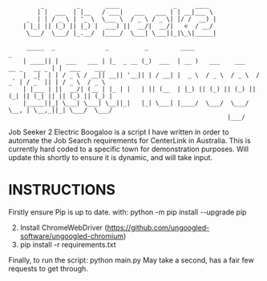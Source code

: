              _         _       ____               _     ____
            | |  ___  | |__   / ___|   ___   ___ | | __|___ \
         _  | | / _ \ | '_ \  \___ \  / _ \ / _ \| |/ /  __) |
        | |_| || (_) || |_) |  ___) ||  __/|  __/|   <  / __/
         \___/  \___/ |_.__/  |____/  \___| \___||_|\_\|_____|

         _____  _              _          _         ____                               _
        | ____|| |  ___   ___ | |_  _ __ (_)  ___  | __ )   ___    ___    __ _   __ _ | |  ___    ___
        |  _|  | | / _ \ / __|| __|| '__|| | / __| |  _ \  / _ \  / _ \  / _` | / _` || | / _ \  / _ \
        | |___ | ||  __/| (__ | |_ | |   | || (__  | |_) || (_) || (_) || (_| || (_| || || (_) || (_) |
        |_____||_| \___| \___| \__||_|   |_| \___| |____/  \___/  \___/  \__, | \__,_||_| \___/  \___/
                                                                 |___/



Job Seeker 2 Electric Boogaloo is a script I have written in order to automate the Job Search requirements for CenterLink in Australia.
This is currently hard coded to a specific town for demonstration purposes. Will update this shortly to ensure it is dynamic, and will take input. 



INSTRUCTIONS
===================================================================================
Firstly ensure Pip is up to date. 
with:
python -m pip install --upgrade pip


2. Install ChromeWebDriver (https://github.com/ungoogled-software/ungoogled-chromium)
3. pip install -r requirements.txt

Finally, to run the script:
python main.py 
May take a second, has a fair few requests to get through. 
